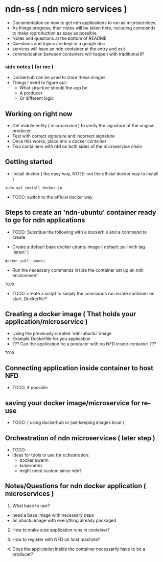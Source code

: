 # ndn-ss ( ndn micro services )

- Documentation on how to get ndn applications to run as microservices.
- As things progress, their notes will be taken here, including commands
to make reproduction as easy as possible.
- Notes and questions at the bottom of README
- Questions and topics are kept in a google doc
- services will have an ndn container at the entry and exit
- communcation between containers will happen with traditional IP


### side notes ( for me )

- Dockerhub can be used to store these images.
- Things I need to figure out:
	- What structure should the app be:
	- A producer
	- Or different logic


## Working on right now

- Get middle entity ( microservice ) to verify the signature of the original 
producer.
- Test with correct signature and incorrect signature
- Once this works, place into a docker container
- Two containers with nfd on both sides of the microservice chain


## Getting started

- Install docker ( the easy way, NOTE: not the official docker way to install )
```
sudo apt install docker.io
```
- TODO: switch to the official docker way


## Steps to create an 'ndn-ubuntu' container ready to go for ndn applications

- TODO: Substitue the following with a dockerfile and a command to create

- Create a default base docker ubuntu image ( default: pull with tag 'latest' )
```
docker pull ubuntu
```

- Run the necessary commands inside the container set up an ndn environment
```
TODO
```

- TODO: create a script to simply the commands run inside container on start.
Dockerfile?


## Creating a docker image ( That holds your application/microservice )
- Using the previously created 'ndn-ubuntu' image
- Example Dockerfile for you application
- ??? Can the application be a producer with no NFD inside container ???
```
TODO
```

## Connecting application inside container to host NFD
- TODO, if possible


## saving your docker image/microservice for re-use
- TODO: ( using dockerhub or just keeping images local )


## Orchestration of ndn microservices ( later step )
- TODO:
- ideas for tools to use for ochestration: 
	* docker swarm
	* kubernetes
	* might need custom since ndn?


## Notes/Questions for ndn docker application ( microservices )

1. What base to use?
* need a base image with necessary deps
* an ubuntu image with everything already packaged

2. How to make sure application runs in container?

3. How to register with NFD on host machine?

4. Does the application inside the container necessarily have to be a producer?

